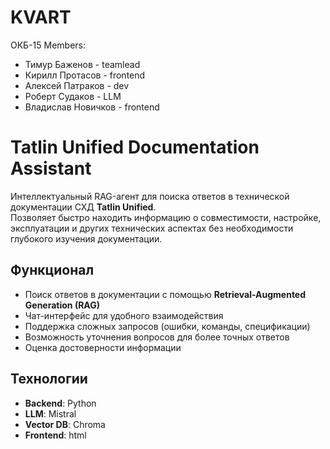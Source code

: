 # KVART
ОКБ-15 Members:
 - Тимур Баженов - teamlead
 - Кирилл Протасов - frontend
 - Алексей Патраков - dev
 - Роберт Судаков - LLM
 - Владислав Новичков - frontend
# Tatlin Unified Documentation Assistant  

Интеллектуальный RAG-агент для поиска ответов в технической документации СХД **Tatlin Unified**.  
Позволяет быстро находить информацию о совместимости, настройке, эксплуатации и других технических аспектах без необходимости глубокого изучения документации.  
## **Функционал**  
 - Поиск ответов в документации с помощью **Retrieval-Augmented Generation (RAG)**  
 - Чат-интерфейс для удобного взаимодействия  
 - Поддержка сложных запросов (ошибки, команды, спецификации)  
 - Возможность уточнения вопросов для более точных ответов  
 - Оценка достоверности информации  

## **Технологии**  
- **Backend**: Python
- **LLM**: Mistral
- **Vector DB**: Chroma
- **Frontend**: html
